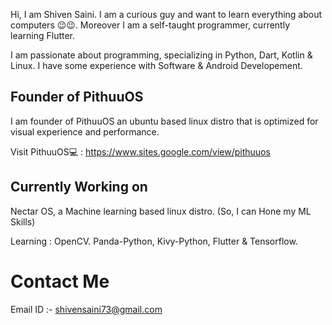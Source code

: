 Hi, I am Shiven Saini. I am a curious guy and want to learn everything about computers 😉😉. Moreover I am a self-taught programmer, currently learning Flutter.

I am passionate about programming, specializing in Python, Dart, Kotlin & Linux. I have some experience with Software & Android Developement.

## Founder of PithuuOS 

I am founder of PithuuOS an ubuntu based linux distro that is optimized for visual experience and performance.

Visit PithuuOS💻 : https://www.sites.google.com/view/pithuuos

## Currently Working on 

Nectar OS, a Machine learning based linux distro. (So, I can Hone my ML Skills)

Learning : OpenCV. Panda-Python, Kivy-Python, Flutter & Tensorflow.

# Contact Me

Email ID :- shivensaini73@gmail.com
